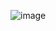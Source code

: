 ![image](https://github.com/xyth0rn/NCTU_DigitalLab_Mario/assets/167954410/a6f61039-2531-48ce-83e5-7b3a2339e74d)

